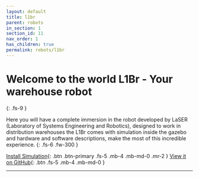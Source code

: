 ```yaml
---
layout: default
title: l1br
parent: robots
in_section: 1
section_id: 11
nav_order: 1
has_children: true
permalink: robots/l1br
---
```


# Welcome to the world L1Br - Your warehouse robot
{: .fs-9 }

Here you will have a complete immersion in the robot developed by LaSER (Laboratory of Systems Engineering and Robotics), designed to work in distribution warehouses the L1Br comes with simulation inside the gazebo and hardware and software descriptions, make the most of this incredible experience.
{: .fs-6 .fw-300 }

[Install Simulation](https://laser-robotics.github.io/robots/Simulation/install_simulation/){: .btn .btn-primary .fs-5 .mb-4 .mb-md-0 .mr-2 } [View it on GitHub](https://github.com/LASER-Robotics/Warehouse_Gazebo){: .btn .fs-5 .mb-4 .mb-md-0 }

--- 